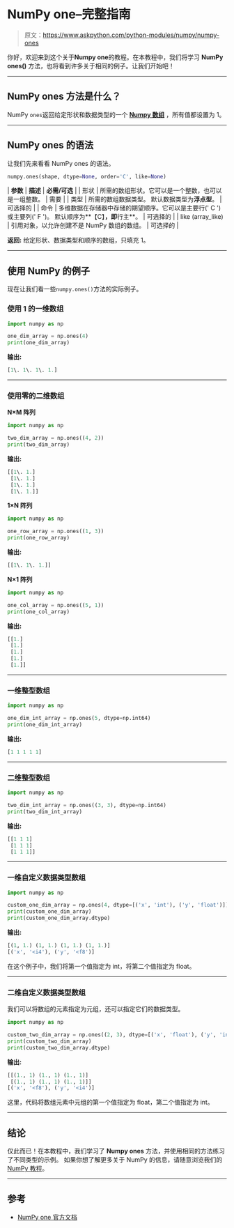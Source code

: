 # NumPy one–完整指南

> 原文：<https://www.askpython.com/python-modules/numpy/numpy-ones>

你好，欢迎来到这个关于**Numpy one**的教程。在本教程中，我们将学习 **NumPy ones()** 方法，也将看到许多关于相同的例子。让我们开始吧！

* * *

## NumPy ones 方法是什么？

NumPy `ones`返回给定形状和数据类型的一个 [**Numpy 数组**](https://www.askpython.com/python-modules/numpy/python-numpy-arrays) ，所有值都设置为 1。

* * *

## NumPy ones 的语法

让我们先来看看 NumPy ones 的语法。

```py
numpy.ones(shape, dtype=None, order='C', like=None)

```

| **参数** | **描述** | **必需/可选** |
| 形状 | 所需的数组形状。它可以是一个整数，也可以是一组整数。 | 需要 |
| 类型 | 所需的数组数据类型。
默认数据类型为**浮点型**。 | 可选择的 |
| 命令 | 多维数据在存储器中存储的期望顺序。它可以是主要行(' C ')或主要列(' F ')。
默认顺序为**【C】**，即**行主**。 | 可选择的 |
| like (array_like) | 引用对象，以允许创建不是 NumPy 数组的数组。 | 可选择的 |

**返回:**
给定形状、数据类型和顺序的数组，只填充 1。

* * *

## 使用 NumPy 的例子

现在让我们看一些`numpy.ones()`方法的实际例子。

### 使用 1 的一维数组

```py
import numpy as np

one_dim_array = np.ones(4)
print(one_dim_array) 

```

**输出:**

```py
[1\. 1\. 1\. 1.]

```

* * *

### 使用零的二维数组

**N×M 阵列**

```py
import numpy as np

two_dim_array = np.ones((4, 2))
print(two_dim_array) 

```

**输出:**

```py
[[1\. 1.]
 [1\. 1.]
 [1\. 1.]
 [1\. 1.]]

```

**1×N 阵列**

```py
import numpy as np

one_row_array = np.ones((1, 3))
print(one_row_array) 

```

**输出:**

```py
[[1\. 1\. 1.]]

```

**N×1 阵列**

```py
import numpy as np

one_col_array = np.ones((5, 1))
print(one_col_array) 

```

**输出:**

```py
[[1.]
 [1.]
 [1.]
 [1.]
 [1.]]

```

* * *

### 一维整型数组

```py
import numpy as np

one_dim_int_array = np.ones(5, dtype=np.int64)
print(one_dim_int_array) 

```

**输出:**

```py
[1 1 1 1 1]

```

* * *

### 二维整型数组

```py
import numpy as np

two_dim_int_array = np.ones((3, 3), dtype=np.int64)
print(two_dim_int_array) 

```

**输出:**

```py
[[1 1 1]
 [1 1 1]
 [1 1 1]]

```

* * *

### 一维自定义数据类型数组

```py
import numpy as np

custom_one_dim_array = np.ones(4, dtype=[('x', 'int'), ('y', 'float')])
print(custom_one_dim_array) 
print(custom_one_dim_array.dtype) 

```

**输出:**

```py
[(1, 1.) (1, 1.) (1, 1.) (1, 1.)]
[('x', '<i4'), ('y', '<f8')]

```

在这个例子中，我们将第一个值指定为 int，将第二个值指定为 float。

* * *

### 二维自定义数据类型数组

我们可以将数组的元素指定为元组，还可以指定它们的数据类型。

```py
import numpy as np

custom_two_dim_array = np.ones((2, 3), dtype=[('x', 'float'), ('y', 'int')])
print(custom_two_dim_array) 
print(custom_two_dim_array.dtype) 

```

**输出:**

```py
[[(1., 1) (1., 1) (1., 1)]
 [(1., 1) (1., 1) (1., 1)]]
[('x', '<f8'), ('y', '<i4')]

```

这里，代码将数组元素中元组的第一个值指定为 float，第二个值指定为 int。

* * *

## 结论

仅此而已！在本教程中，我们学习了 **Numpy ones** 方法，并使用相同的方法练习了不同类型的示例。
如果你想了解更多关于 NumPy 的信息，请随意浏览我们的 [NumPy 教程](https://www.askpython.com/python-modules/numpy)。

* * *

## 参考

*   [NumPy one 官方文档](https://numpy.org/doc/stable/reference/generated/numpy.ones.html)